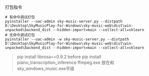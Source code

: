 打包指令
```shell
# 有命令调试打包
pyinstaller --uac-admin sky-music-server.py --distpath D:\Desktop\SkyMusicPlay-for-Windows\sky-music-web\dist\win-unpacked\backend_dist --hidden-import=main --collect-all=sklearn 
# 无命令调试打包
pyinstaller --uac-admin -w sky-music-server.py --distpath D:\Desktop\SkyMusicPlay-for-Windows\sky-music-web\dist\win-unpacked\backend_dist --hidden-import=main --collect-all=sklearn 
```
> pip install librosa==0.9.2 before pip install piano_transcription_inference
> ffmpeg.exe 放在和 sky_windows_music.exe平级